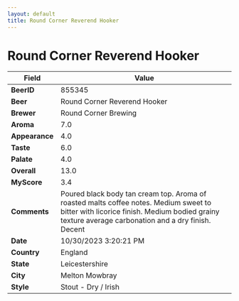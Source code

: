 ```yaml
---
layout: default
title: Round Corner Reverend Hooker
---
```


# Round Corner Reverend Hooker

| Field         | Value     |
|---------------|-----------|
| **BeerID** | 855345 |
| **Beer** | Round Corner Reverend Hooker |
| **Brewer** | Round Corner Brewing |
| **Aroma** | 7.0 |
| **Appearance** | 4.0 |
| **Taste** | 6.0 |
| **Palate** | 4.0 |
| **Overall** | 13.0 |
| **MyScore** | 3.4 |
| **Comments** | Poured black body tan cream top. Aroma of roasted malts coffee notes. Medium sweet to bitter with licorice finish. Medium bodied grainy texture average carbonation and a dry finish. Decent  |
| **Date** | 10/30/2023 3:20:21 PM |
| **Country** | England |
| **State** | Leicestershire |
| **City** | Melton Mowbray |
| **Style** | Stout - Dry / Irish |
